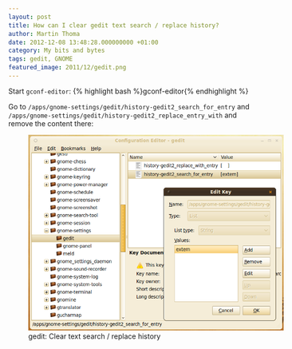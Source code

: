 ```yaml
---
layout: post
title: How can I clear gedit text search / replace history?
author: Martin Thoma
date: 2012-12-08 13:48:28.000000000 +01:00
category: My bits and bytes
tags: gedit, GNOME
featured_image: 2011/12/gedit.png
---
```

Start <code>gconf-editor</code>:
{% highlight bash %}gconf-editor{% endhighlight %}

Go to <code>/apps/gnome-settings/gedit/history-gedit2_search_for_entry</code> and <code>/apps/gnome-settings/gedit/history-gedit2_replace_entry_with</code> and remove the content there:

<figure class="aligncenter">
            <a href="../images/2012/12/gedit-remove-text-search-history.png"><img src="../images/2012/12/gedit-remove-text-search-history.png" alt="gedit: Clear text search / replace history" style="max-width:512px;max-height:392px" class="size-full wp-image-50181"/></a>
            <figcaption class="text-center">gedit: Clear text search / replace history</figcaption>
        </figure>

